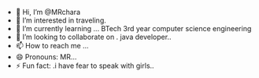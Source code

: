 - 👋 Hi, I’m @MRchara
- 👀 I’m interested in traveling.
- 🌱 I’m currently learning ... BTech 3rd year computer science engineering 
- 💞️ I’m looking to collaborate on . java developer..
- 📫 How to reach me ...
- 😄 Pronouns: MR...
- ⚡ Fun fact: .i have fear to speak with girls..

<!---
MRchara/MRchara is a ✨ special ✨ repository because its `README.md` (this file) appears on your GitHub profile.
You can click the Preview link to take a look at your changes.
--->
